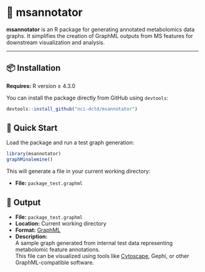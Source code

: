 # 🧪 msannotator

**msannotator** is an R package for generating annotated metabolomics data graphs. It simplifies the creation of GraphML outputs from MS features for downstream visualization and analysis.

---

## 📦 Installation

**Requires:** R version ≥ 4.3.0

You can install the package directly from GitHub using `devtools`:

```r
devtools::install_github("nci-dctd/msannotator")
```

## 🚀 Quick Start

Load the package and run a test graph generation:

```r
library(msannotator)
graphMinalemine()
```

This will generate a file in your current working directory:

- **File:** `package_test.graphml`

## 📁 Output

- **File:** `package_test.graphml`  
- **Location:** Current working directory  
- **Format:** [GraphML](https://en.wikipedia.org/wiki/GraphML)  
- **Description:**  
  A sample graph generated from internal test data representing metabolomic feature annotations.  
  This file can be visualized using tools like [Cytoscape](https://cytoscape.org/), Gephi, or other GraphML-compatible software.
